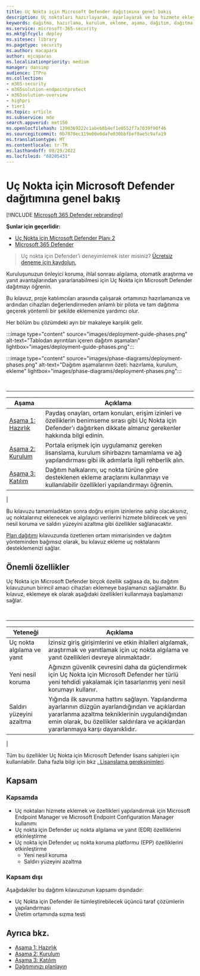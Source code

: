 ```yaml
---
title: Uç Nokta için Microsoft Defender dağıtımına genel bakış
description: Uç noktaları hazırlayarak, ayarlayarak ve bu hizmete ekleyerek Uç Nokta için Microsoft Defender dağıtmayı öğrenin
keywords: dağıtma, hazırlama, kurulum, ekleme, aşama, dağıtım, dağıtma, benimseme, yapılandırma
ms.service: microsoft-365-security
ms.mktglfcycl: deploy
ms.sitesec: library
ms.pagetype: security
ms.author: macapara
author: mjcaparas
ms.localizationpriority: medium
manager: dansimp
audience: ITPro
ms.collection:
- m365-security
- m365solution-endpointprotect
- m365solution-overview
- highpri
- tier1
ms.topic: article
ms.subservice: mde
search.appverid: met150
ms.openlocfilehash: 1390369222c1abeb8b4ef1e0552f7a7039f90f46
ms.sourcegitcommit: 0b7070ec119e00e0dafe030bbfbef0ae5c9afa19
ms.translationtype: MT
ms.contentlocale: tr-TR
ms.lasthandoff: 09/29/2022
ms.locfileid: "68205431"
---
```

# <a name="microsoft-defender-for-endpoint-deployment-overview"></a>Uç Nokta için Microsoft Defender dağıtımına genel bakış

[!INCLUDE [Microsoft 365 Defender rebranding](../../includes/microsoft-defender.md)]

**Şunlar için geçerlidir:**
- [Uç Nokta için Microsoft Defender Planı 2](https://go.microsoft.com/fwlink/p/?linkid=2154037)
- [Microsoft 365 Defender](https://go.microsoft.com/fwlink/?linkid=2118804)

> Uç nokta için Defender'i deneyimlemek ister misiniz? [Ücretsiz deneme için kaydolun.](https://signup.microsoft.com/create-account/signup?products=7f379fee-c4f9-4278-b0a1-e4c8c2fcdf7e&ru=https://aka.ms/MDEp2OpenTrial?ocid=docs-wdatp-assignaccess-abovefoldlink)

Kuruluşunuzun önleyici koruma, ihlal sonrası algılama, otomatik araştırma ve yanıt avantajlarından yararlanabilmesi için Uç Nokta için Microsoft Defender dağıtmayı öğrenin.

Bu kılavuz, proje katılımcıları arasında çalışarak ortamınızı hazırlamanıza ve ardından cihazları değerlendirmeden anlamlı bir pilota ve tam dağıtıma geçerek yöntemli bir şekilde eklemenize yardımcı olur.

Her bölüm bu çözümdeki ayrı bir makaleye karşılık gelir.

:::image type="content" source="images/deployment-guide-phases.png" alt-text="Tablodan ayrıntıları içeren dağıtım aşamaları" lightbox="images/deployment-guide-phases.png":::


:::image type="content" source="images/phase-diagrams/deployment-phases.png" alt-text="Dağıtım aşamalarının özeti: hazırlama, kurulum, ekleme" lightbox="images/phase-diagrams/deployment-phases.png":::

<br>

****

|Aşama|Açıklama|
|---|---|
|[Aşama 1: Hazırlık](prepare-deployment.md)|Paydaş onayları, ortam konuları, erişim izinleri ve özelliklerin benimseme sırası gibi Uç Nokta için Defender'ı dağıtırken dikkate almanız gerekenler hakkında bilgi edinin.|
|[Aşama 2: Kurulum](production-deployment.md)|Portala erişmek için uygulamanız gereken lisanslama, kurulum sihirbazını tamamlama ve ağ yapılandırması gibi ilk adımlarla ilgili rehberlik alın.|
|[Aşama 3: Katılım](onboarding.md)|Dağıtım halkalarını, uç nokta türüne göre desteklenen ekleme araçlarını kullanmayı ve kullanılabilir özellikleri yapılandırmayı öğrenin.|
|

Bu kılavuzu tamamladıktan sonra doğru erişim izinlerine sahip olacaksınız, uç noktalarınız eklenecek ve algılayıcı verilerini hizmete bildirecek ve yeni nesil koruma ve saldırı yüzeyini azaltma gibi özellikler sağlanacaktır.

[Plan dağıtımı](deployment-strategy.md) kılavuzunda özetlenen ortam mimarisinden ve dağıtım yönteminden bağımsız olarak, bu kılavuz ekleme uç noktalarını desteklemenizi sağlar.

## <a name="key-capabilities"></a>Önemli özellikler

Uç Nokta için Microsoft Defender birçok özellik sağlasa da, bu dağıtım kılavuzunun birincil amacı cihazları eklemeye başlamanızı sağlamaktır. Bu kılavuz, eklemeye ek olarak aşağıdaki özellikleri kullanmaya başlamanızı sağlar.

<br>

****

|Yeteneği|Açıklama|
|---|---|
|Uç nokta algılama ve yanıt|İzinsiz giriş girişimlerini ve etkin ihlalleri algılamak, araştırmak ve yanıtlamak için uç nokta algılama ve yanıt özellikleri devreye alınmaktadır.|
|Yeni nesil koruma|Ağınızın güvenlik çevresini daha da güçlendirmek için Uç Nokta için Microsoft Defender her türlü yeni tehdidi yakalamak için tasarlanmış yeni nesil korumayı kullanır.|
|Saldırı yüzeyini azaltma|Yığında ilk savunma hattını sağlayın. Yapılandırma ayarlarının düzgün ayarlandığından ve açıklardan yararlanma azaltma tekniklerinin uygulandığından emin olarak, bu özellikler saldırılara ve açıklardan yararlanmaya karşı dayanıklıdır.|
|

Tüm bu özellikler Uç Nokta için Microsoft Defender lisans sahipleri için kullanılabilir. Daha fazla bilgi için bkz [. Lisanslama gereksinimleri](minimum-requirements.md#licensing-requirements).

## <a name="scope"></a>Kapsam

### <a name="in-scope"></a>Kapsamda

- Uç noktaları hizmete eklemek ve özellikleri yapılandırmak için Microsoft Endpoint Manager ve Microsoft Endpoint Configuration Manager kullanımı
- Uç nokta için Defender uç nokta algılama ve yanıt (EDR) özelliklerini etkinleştirme
- Uç nokta için Defender uç nokta koruma platformu (EPP) özelliklerini etkinleştirme
  - Yeni nesil koruma
  - Saldırı yüzeyini azaltma

### <a name="out-of-scope"></a>Kapsam dışı

Aşağıdakiler bu dağıtım kılavuzunun kapsamı dışındadır:

- Uç Nokta için Defender ile tümleştirebilecek üçüncü taraf çözümlerin yapılandırması
- Üretim ortamında sızma testi

## <a name="see-also"></a>Ayrıca bkz.

- [Aşama 1: Hazırlık](prepare-deployment.md)
- [Aşama 2: Kurulum](production-deployment.md)
- [Aşama 3: Katılım](onboarding.md)
- [Dağıtımınızı planlayın](deployment-strategy.md)
